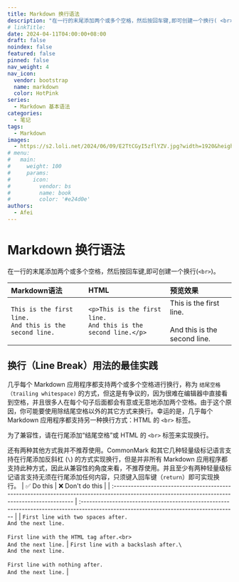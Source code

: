 ```yaml
---
title: Markdown 换行语法
description: "在一行的末尾添加两个或多个空格，然后按回车键,即可创建一个换行( <br> )。"
# linkTitle:
date: 2024-04-11T04:00:00+08:00
draft: false
noindex: false
featured: false
pinned: false
nav_weight: 4
nav_icon:
  vendor: bootstrap
  name: markdown
  color: HotPink
series:
  - Markdown 基本语法
categories:
  - 笔记
tags:
  - Markdown
images:
  - https://s2.loli.net/2024/06/09/E2TtCGyI5zflYZV.jpg?width=1920&height=1440
# menu:
#   main:
#     weight: 100
#     params:
#       icon:
#         vendor: bs
#         name: book
#         color: '#e24d0e'
authors:
  - Afei
---
```


# Markdown 换行语法
在一行的末尾添加两个或多个空格，然后按回车键,即可创建一个换行(`<br>`)。

| Markdown语法                                                      | HTML                                                                   | 预览效果                                                        |
| :---------------------------------------------------------------- | :--------------------------------------------------------------------- | :-------------------------------------------------------------- |
| `This is the first line.　　`<br />`And this is the second line.` | `<p>This is the first line.　　`<br>`And this is the second line.</p>` | This is the first line.<br /><br />And this is the second line. |

## 换行（Line Break）用法的最佳实践

几乎每个 Markdown 应用程序都支持两个或多个空格进行换行，称为 `结尾空格（trailing whitespace)` 的方式，但这是有争议的，因为很难在编辑器中直接看到空格，并且很多人在每个句子后面都会有意或无意地添加两个空格。由于这个原因，你可能要使用除结尾空格以外的其它方式来换行。幸运的是，几乎每个 Markdown 应用程序都支持另一种换行方式：HTML 的 `<br>` 标签。

为了兼容性，请在行尾添加“结尾空格”或 HTML 的 `<br>` 标签来实现换行。

还有两种其他方式我并不推荐使用。CommonMark 和其它几种轻量级标记语言支持在行尾添加反斜杠 (`\`) 的方式实现换行，但是并非所有 Markdown 应用程序都支持此种方式，因此从兼容性的角度来看，不推荐使用。并且至少有两种轻量级标记语言支持无须在行尾添加任何内容，只须键入回车键（`return`）即可实现换行。
| ✅  Do this                                                                                                                                      | ❌  Don't do this                                                                                                                      |
| :---------------------------------------------------------------------------------------------------------------------------------------------- | :------------------------------------------------------------------------------------------------------------------------------------ |
| `First line with two spaces after.　　`<br />`And the next line.`<br /><br />`First line with the HTML tag after.<br>`<br/>`And the next line.` | `First line with a backslash after.\`<br />`And the next line.`<br /><br />`First line with nothing after.`<br />`And the next line.` |

